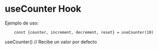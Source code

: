 # useCounter Hook

Ejemplo de uso:

```
    const {counter, increment, decrement, reset} = useCounter(10)
```

useCounter() // Recibe un valor por defecto

